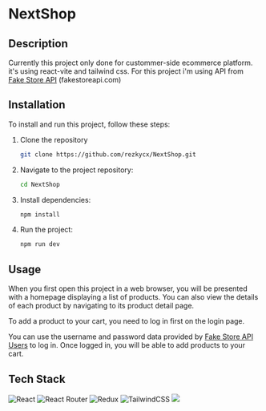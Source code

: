 # NextShop

## Description
Currently this project only done for custommer-side ecommerce platform. it's using react-vite and tailwind css. For this project i'm using API from [Fake Store API](https://fakestoreapi.com/) (fakestoreapi.com)

## Installation
To install and run this project, follow these steps:

1. Clone the repository
   ```bash
   git clone https://github.com/rezkycx/NextShop.git
   ```
2. Navigate to the project repository:
   ```bash
   cd NextShop
   ```
3. Install dependencies:
   ```bash
   npm install
   ```
4. Run the project:
   ```bash
   npm run dev
   ```

## Usage
When you first open this project in a web browser, you will be presented with a homepage displaying a list of products. You can also view the details of each product by navigating to its product detail page.

To add a product to your cart, you need to log in first on the login page.

You can use the username and password data provided by [Fake Store API Users](https://fakestoreapi.com/users) to log in. Once logged in, you will be able to add products to your cart.

## Tech Stack
![React](https://img.shields.io/badge/react-%2320232a.svg?style=for-the-badge&logo=react&logoColor=%2361DAFB) ![React Router](https://img.shields.io/badge/React_Router-CA4245?style=for-the-badge&logo=react-router&logoColor=white) ![Redux](https://img.shields.io/badge/redux-%23593d88.svg?style=for-the-badge&logo=redux&logoColor=white) ![TailwindCSS](https://img.shields.io/badge/tailwindcss-%2338B2AC.svg?style=for-the-badge&logo=tailwind-css&logoColor=white) <img src="https://ziadoua.github.io/m3-Markdown-Badges/badges/Axios/axios1.svg">
